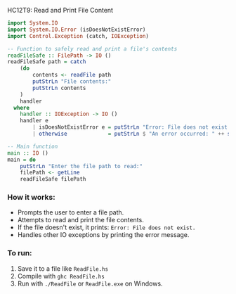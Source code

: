 HC12T9: Read and Print File Content

```haskell
import System.IO
import System.IO.Error (isDoesNotExistError)
import Control.Exception (catch, IOException)

-- Function to safely read and print a file's contents
readFileSafe :: FilePath -> IO ()
readFileSafe path = catch
    (do
        contents <- readFile path
        putStrLn "File contents:"
        putStrLn contents
    )
    handler
  where
    handler :: IOException -> IO ()
    handler e
        | isDoesNotExistError e = putStrLn "Error: File does not exist."
        | otherwise             = putStrLn $ "An error occurred: " ++ show e

-- Main function
main :: IO ()
main = do
    putStrLn "Enter the file path to read:"
    filePath <- getLine
    readFileSafe filePath
```

### How it works:

* Prompts the user to enter a file path.
* Attempts to read and print the file contents.
* If the file doesn't exist, it prints: `Error: File does not exist.`
* Handles other IO exceptions by printing the error message.

### To run:

1. Save it to a file like `ReadFile.hs`
2. Compile with `ghc ReadFile.hs`
3. Run with `./ReadFile` or `ReadFile.exe` on Windows.

